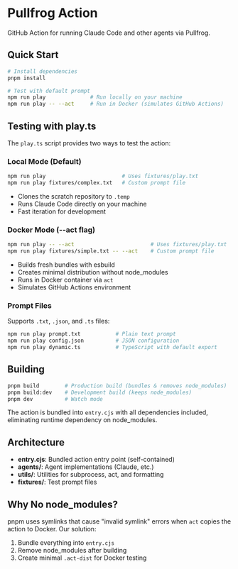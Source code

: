 # Pullfrog Action

GitHub Action for running Claude Code and other agents via Pullfrog.

## Quick Start

```bash
# Install dependencies
pnpm install

# Test with default prompt
npm run play              # Run locally on your machine
npm run play -- --act     # Run in Docker (simulates GitHub Actions)
```

## Testing with play.ts

The `play.ts` script provides two ways to test the action:

### Local Mode (Default)
```bash
npm run play                        # Uses fixtures/play.txt
npm run play fixtures/complex.txt   # Custom prompt file
```
- Clones the scratch repository to `.temp`
- Runs Claude Code directly on your machine
- Fast iteration for development

### Docker Mode (--act flag)
```bash
npm run play -- --act                        # Uses fixtures/play.txt
npm run play fixtures/simple.txt -- --act    # Custom prompt file
```
- Builds fresh bundles with esbuild
- Creates minimal distribution without node_modules
- Runs in Docker container via `act`
- Simulates GitHub Actions environment

### Prompt Files

Supports `.txt`, `.json`, and `.ts` files:
```bash
npm run play prompt.txt           # Plain text prompt
npm run play config.json          # JSON configuration
npm run play dynamic.ts           # TypeScript with default export
```

## Building

```bash
pnpm build        # Production build (bundles & removes node_modules)
pnpm build:dev    # Development build (keeps node_modules)
pnpm dev          # Watch mode
```

The action is bundled into `entry.cjs` with all dependencies included, eliminating runtime dependency on node_modules.

## Architecture

- **entry.cjs**: Bundled action entry point (self-contained)
- **agents/**: Agent implementations (Claude, etc.)
- **utils/**: Utilities for subprocess, act, and formatting
- **fixtures/**: Test prompt files

## Why No node_modules?

pnpm uses symlinks that cause "invalid symlink" errors when `act` copies the action to Docker. Our solution:
1. Bundle everything into `entry.cjs` 
2. Remove node_modules after building
3. Create minimal `.act-dist` for Docker testing
